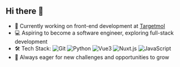 ## Hi there 👋

- 🚕 Currently working on front-end development at [Targetmol](https://www.targetmol.com/)
- 💻 Aspiring to become a software engineer, exploring full-stack development
- 🛠️ Tech Stack:
![Git](https://img.shields.io/badge/-Git-616161?logo=Git&style=plastic)
![Python](https://img.shields.io/badge/-Python-616161?logo=Python&style=plastic)
![Vue3](https://img.shields.io/badge/-Vue3-616161?logo=Vue.js&style=plastic)
![Nuxt.js](https://img.shields.io/badge/-Nuxt.js-616161?logo=Nuxt.js&style=plastic)
![JavaScript](https://img.shields.io/badge/-JavaScript-616161?logo=JavaScript&style=plastic)
- 🚀 Always eager for new challenges and opportunities to grow


  
<!--
**ChaosBeiduo/ChaosBeiduo** is a ✨ _special_ ✨ repository because its `README.md` (this file) appears on your GitHub profile.

Here are some ideas to get you started:


- 👯 I’m looking to collaborate on ...
- 🤔 I’m looking for help with ...
- 💬 Ask me about ...
- 📫 How to reach me: ...
- 😄 Pronouns: ...
- ⚡ Fun fact: ...
-->
